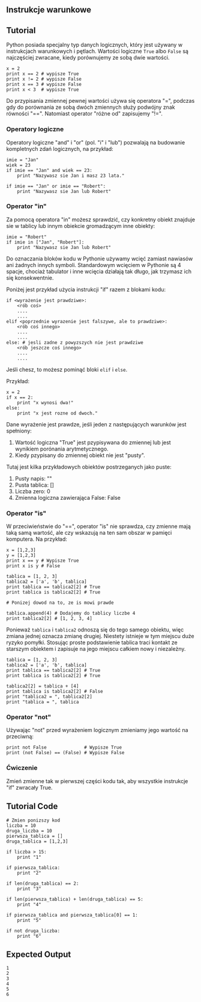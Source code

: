 Instrukcje warunkowe
--------------------

Tutorial
--------

Python posiada specjalny typ danych logicznych, który jest używany w instrukcjach warunkowych i pętlach. Wartości logiczne `True` albo `False` są najczęściej zwracane, kiedy porównujemy ze sobą dwie wartości. 

	x = 2
	print x == 2 # wypisze True
	print x != 2 # wypisze False
	print x == 3 # wypisze False
	print x < 3  # wypisze True

Do przypisania zmiennej pewnej wartości używa się operatora "=", podczas gdy do porównania ze sobą dwóch zmiennych służy podwójny znak równości "==". Natomiast operator "różne od" zapisujemy "!=".

### Operatory logiczne

Operatory logiczne "and" i "or" (pol. "i" i "lub") pozwalają na budowanie kompletnych zdań logicznych, na przykład:

	imie = "Jan"
	wiek = 23
	if imie == "Jan" and wiek == 23:
	    print "Nazywasz sie Jan i masz 23 lata."

	if imie == "Jan" or imie == "Robert":
	    print "Nazywasz sie Jan lub Robert"

### Operator "in"

Za pomocą operatora "in" możesz sprawdzić, czy konkretny obiekt znajduje sie w tablicy lub innym obiekcie gromadzącym inne obiekty:
	
	imie = "Robert"
	if imie in ["Jan", "Robert"]:
	    print "Nazywasz sie Jan lub Robert"

Do oznaczania bloków kodu w Pythonie używamy wcięć zamiast nawiasów ani żadnych innych symboli. Standardowym wcięciem w Pythonie są 4 spacje, chociaż tabulator i inne wcięcia działają tak długo, jak trzymasz ich się konsekwentnie.

Poniżej jest przykład użycia instrukcji "if" razem z blokami kodu:

	if <wyrażenie jest prawdziwe>:
	    <rób coś>
	    ....
	    ....
	elif <poprzednie wyrazenie jest falszywe, ale to prawdziwe>:
	    <rób coś innego>
	    ....
	    ....
	else: # jesli zadne z powyzszych nie jest prawdziwe
	    <rób jeszcze coś innego>
	    ....
	    ....

Jeśli chesz, to możesz pominąć bloki `elif` i `else`.

Przykład:

	x = 2
	if x == 2:
	    print "x wynosi dwa!"
	else:
	    print "x jest rozne od dwoch."

Dane wyrażenie jest prawdze, jeśli jeden z następujących warunków jest spełniony:
1. Wartość logiczna "True" jest pzypisywana do zmiennej lub jest wynikiem porónania arytmetycznego.
2. Kiedy pzypisany do zmiennej obiekt nie jest "pusty".

Tutaj jest kilka przykładowych obiektów postrzeganych jako puste:
1. Pusty napis: ""
2. Pusta tablica: []
3. Liczba zero: 0
4. Zmienna logiczna zawierająca False: False

### Operator "is"

W przeciwieństwie do "==", operator "is" nie sprawdza, czy zmienne mają taką samą wartość, ale czy wskazują na ten sam obszar w pamięci komputera. Na przykład:

	x = [1,2,3]
	y = [1,2,3]
	print x == y # Wypisze True
	print x is y # False
	
	tablica = [1, 2, 3]
	tablica2 = ['a', 'b', tablica]
	print tablica == tablica2[2] # True
	print tablica is tablica2[2] # True
	
	# Ponizej dowod na to, ze is mowi prawde
	
	tablica.append(4) # Dodajemy do tablicy liczbe 4
	print tablica2[2] # [1, 2, 3, 4]
	
Ponieważ `tablica` i `tablica2` odnoszą się do tego samego obiektu, więc zmiana jednej oznacza zmianę drugiej. Niestety istnieje w tym miejscu duże ryzyko pomyłki. Stosując proste podstawienie tablica traci kontakt ze starszym obiektem i zapisuje na jego miejscu całkiem nowy i niezależny.
	
	tablica = [1, 2, 3]
	tablica2 = ['a', 'b', tablica]
	print tablica == tablica2[2] # True
	print tablica is tablica2[2] # True
	
	tablica2[2] = tablica + [4]
	print tablica is tablica2[2] # False
	print "tablica2 = ", tablica2[2]
	print "tablica = ", tablica
	
### Operator "not"

Używając "not" przed wyrażeniem logicznym zmieniamy jego wartość na przeciwną:

	print not False              # Wypisze True
	print (not False) == (False) # Wypisze False

### Ćwiczenie

Zmień zmienne tak w pierwszej części kodu tak, aby wszystkie instrukcje "if" zwracały True.

Tutorial Code
-------------

	# Zmien ponizszy kod
	liczba = 10
	druga_liczba = 10
	pierwsza_tablica = []
	druga_tablica = [1,2,3]
	
	if liczba > 15:
	    print "1"
	
	if pierwsza_tablica:
	    print "2"
	
	if len(druga_tablica) == 2:
	    print "3"
	
	if len(pierwsza_tablica) + len(druga_tablica) == 5:
	    print "4"
	
	if pierwsza_tablica and pierwsza_tablica[0] == 1:
	    print "5"
	
	if not druga_liczba:
	    print "6"

Expected Output
---------------

	1
	2
	3
	4
	5
	6
